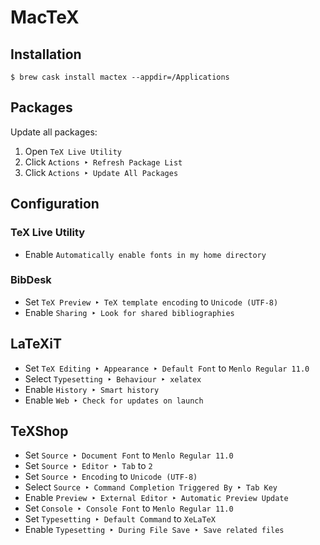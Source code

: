 # MacTeX

## Installation

```ShellSession
$ brew cask install mactex --appdir=/Applications
```

## Packages

Update all packages:

1. Open `TeX Live Utility`
2. Click `Actions ‣ Refresh Package List`
3. Click `Actions ‣ Update All Packages`

## Configuration

### TeX Live Utility

* Enable `Automatically enable fonts in my home directory`

### BibDesk

* Set `TeX Preview ‣ TeX template encoding` to `Unicode (UTF-8)`
* Enable `Sharing ‣ Look for shared bibliographies`

## LaTeXiT

* Set `TeX Editing ‣ Appearance ‣ Default Font` to `Menlo Regular 11.0`
* Select `Typesetting ‣ Behaviour ‣ xelatex`
* Enable `History ‣ Smart history`
* Enable `Web ‣ Check for updates on launch`

## TeXShop

* Set `Source ‣ Document Font` to `Menlo Regular 11.0`
* Set `Source ‣ Editor ‣ Tab` to `2`
* Set `Source ‣ Encoding` to `Unicode (UTF-8)`
* Select `Source ‣ Command Completion Triggered By ‣ Tab Key`
* Enable `Preview ‣ External Editor ‣ Automatic Preview Update`
* Set `Console ‣ Console Font` to `Menlo Regular 11.0`
* Set `Typesetting ‣ Default Command` to `XeLaTeX`
* Enable `Typesetting ‣ During File Save ‣ Save related files`
